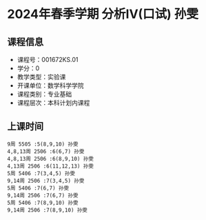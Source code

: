 # 2024年春季学期 分析IV(口试) 孙雯






## 课程信息

- 课程号：001672KS.01
- 学分：0
- 教学类型：实验课
- 开课单位：数学科学学院
- 课程类别：专业基础
- 课程层次：本科计划内课程

## 上课时间

```
9周 5505 :5(8,9,10) 孙雯
4,8,13周 2506 :6(6,7) 孙雯
4,8,13周 2506 :6(8,9,10) 孙雯
4,13周 2506 :6(11,12,13) 孙雯
5周 5406 :7(3,4,5) 孙雯
9,14周 2506 :7(3,4,5) 孙雯
5周 5406 :7(6,7) 孙雯
9,14周 2506 :7(6,7) 孙雯
5周 5406 :7(8,9,10) 孙雯
9,14周 2506 :7(8,9,10) 孙雯
```

